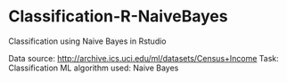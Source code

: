 # Classification-R-NaiveBayes
Classification using Naive Bayes in Rstudio

 Data source: http://archive.ics.uci.edu/ml/datasets/Census+Income
 Task: Classification
 ML algorithm used: Naive Bayes
 
